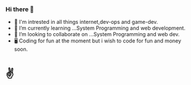 ### Hi there 👋
- 👀 I'm intrested in all things internet,dev-ops and game-dev.
- 🌱 I’m currently learning ...System Programming and web development.
- 👯 I’m looking to collaborate on ...System Programming and web dev.
- 🖥 Coding for fun at the moment but i wish to code for fun and money soon.
<h1>✌</h1>

<!--
**Ahmed-Armaan/Ahmed-Armaan** is a ✨ _special_ ✨ repository because its `README.md` (this file) appears on your GitHub profile.

Here are some ideas to get you started:

- 🔭 I’m currently working on ...
- 🌱 I’m currently learning ...
- 👯 I’m looking to collaborate on ...
- 🤔 I’m looking for help with ...
- 💬 Ask me about ...
- 📫 How to reach me: ...
- 😄 Pronouns: ...
- ⚡ Fun fact: ...
-->
